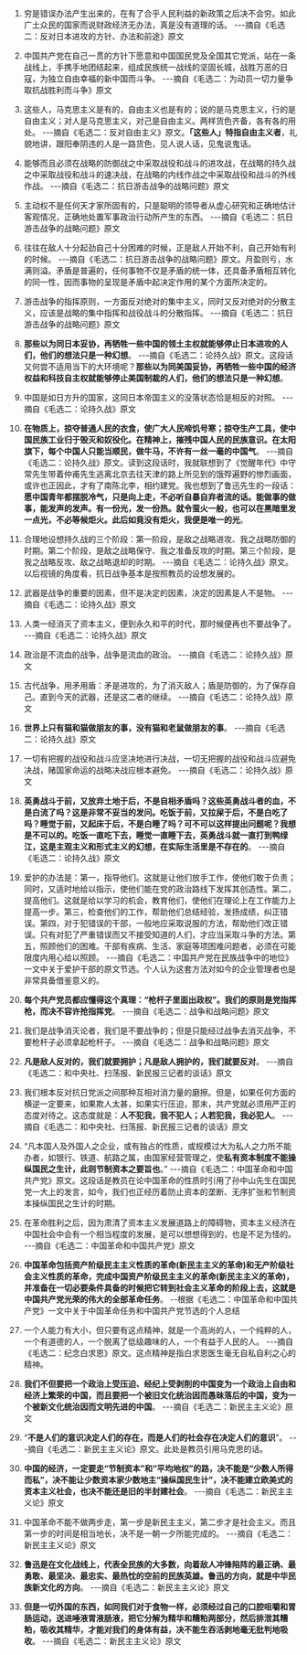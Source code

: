 1. 穷是错误办法产生出来的，在有了合乎人民利益的新政策之后决不会穷。如此广土众民的国家而说财政经济无办法，真是没有道理的话。 ---摘自《毛选二：反对日本进攻的方针、办法和前途》原文

2. 中国共产党在自己一贯的方针下愿意和中国国民党及全国其它党派，站在一条战线上，手携手地团结起来，组成民族统一战线的坚固长城，战胜万恶的日寇，为独立自由幸福的新中国而斗争。 ---摘自《毛选二：为动员一切力量争取抗战胜利而斗争》原文

3. 这些人，马克思主义是有的，自由主义也是有的；说的是马克思主义，行的是自由主义；对人是马克思主义，对己是自由主义。两样货色齐备，各有各的用处。 ---摘自《毛选二：反对自由主义》原文。**「这些人」特指自由主义者**，礼貌地讲，跟阳奉阴违的人是一路货色，见人说人话，见鬼说鬼话。

4. 能够而且必须在战略的防御战之中采取战役和战斗的进攻战，在战略的持久战之中采取战役和战斗的速决战，在战略的内线作战之中采取战役和战斗的外线作战。 ---摘自《毛选二：抗日游击战争的战略问题》原文

5. 主动权不是任何天才家所固有的，只是聪明的领导者从虚心研究和正确地估计客观情况，正确地处置军事政治行动所产生的东西。 ---摘自《毛选二：抗日游击战争的战略问题》原文

6. 往往在敌人十分起劲自己十分困难的时候，正是敌人开始不利，自己开始有利的时候。 ---摘自《毛选二：抗日游击战争的战略问题》原文。月盈则亏，水满则溢。矛盾是普遍的，任何事物不仅是矛盾的统一体，还具备矛盾相互转化的同一性，因而事物的呈现是矛盾中起决定作用的某个方面所决定的。

7. 游击战争的指挥原则，一方面反对绝对的集中主义，同时又反对绝对的分散主义，应该是战略的集中指挥和战役战斗的分散指挥。 ---摘自《毛选二：抗日游击战争的战略问题》原文

8. **那些以为同日本妥协，再牺牲一些中国的领土主权就能够停止日本进攻的人们，他们的想法只是一种幻想**。 ---摘自《毛选二：论持久战》原文。这段话又何尝不适用当下的大环境呢？**那些以为同美国妥协，再牺牲一些中国的经济权益和科技自主权就能够停止美国制裁的人们，他们的想法只是一种幻想**。

9. 中国是如日方升的国家，这同日本帝国主义的没落状态恰是相反的对照。 ---摘自《毛选二：论持久战》原文

10. **在物质上，掠夺普通人民的衣食，使广大人民啼饥号寒；掠夺生产工具，使中国民族工业归于毁灭和奴役化。在精神上，摧残中国人民的民族意识。在太阳旗下，每个中国人只能当顺民，做牛马，不许有一丝一毫的中国气**。 ---摘自《毛选二：论持久战》原文。读到这段话时，我就联想到了《觉醒年代》中守常先生带着仲甫先生逃离北京去往天津的路上所见到的饿殍遍野的惨烈画面，或许也正因此，才有了南陈北李，相约建党。我也想到了鲁迅先生的一段话：**愿中国青年都摆脱冷气，只是向上走，不必听自暴自弃者流的话。能做事的做事，能发声的发声。有一份光，发一份热。就令萤火一般，也可以在黑暗里发一点光，不必等候炬火。此后如竟没有炬火，我便是唯一的光**。

11. 合理地设想持久战的三个阶段：第一阶段，是敌之战略进攻、我之战略防御的时期。第二个阶段，是敌之战略保守、我之准备反攻的时期。第三个阶段，是我之战略反攻、敌之战略退却的时期。 ---摘自《毛选二：论持久战》原文。以后视镜的角度看，抗日战争基本是按照教员的设想发展的。

12. 武器是战争的重要的因素，但不是决定的因素，决定的因素是人不是物。 ---摘自《毛选二：论持久战》原文

13. 人类一经消灭了资本主义，便到永久和平的时代，那时候便再也不要战争了。 ---摘自《毛选二：论持久战》原文

14. 政治是不流血的战争，战争是流血的政治。 ---摘自《毛选二：论持久战》原文

15. 古代战争，用矛用盾：矛是进攻的，为了消灭敌人；盾是防御的，为了保存自己。直到今天的武器，还是这二者的继续。 ---摘自《毛选二：论持久战》原文

16. **世界上只有猫和猫做朋友的事，没有猫和老鼠做朋友的事**。 ---摘自《毛选二：论持久战》原文

17. 一切有把握的战役和战斗应坚决地进行决战，一切无把握的战役和战斗应避免决战，赌国家命运的战略决战应根本避免。 ---摘自《毛选二：论持久战》原文

18. **英勇战斗于前，又放弃土地于后，不是自相矛盾吗？这些英勇战斗者的血，不是白流了吗？这是非常不妥当的发问。吃饭于前，又拉屎于后，不是白吃了吗？睡觉于前，又起床于后，不是白睡了吗？可不可以这样提出问题呢？我想是不可以的。吃饭一直吃下去，睡觉一直睡下去，英勇战斗就一直打到鸭绿江，这是主观主义和形式主义的幻想，在实际生活里是不存在的**。 ---摘自《毛选二：论持久战》原文

19. 爱护的办法是：第一，指导他们。这就是让他们放手工作，使他们敢于负责；同时，又适时地给以指示，使他们能在党的政治路线下发挥其创造性。第二，提高他们。这就是给以学习的机会，教育他们，使他们在理论上在工作能力上提高一步。第三，检查他们的工作，帮助他们总结经验，发扬成绩，纠正错误。第四，对于犯错误的干部，一般地应采取说服的方法，帮助他们改正错误。只有对犯了严重错误而又不接受知道的人们，才应当采取斗争的方法。第五，照顾他们的困难。干部有疾病、生活、家庭等项困难问题者，必须在可能限度内用心给以照顾。 ---摘自《毛选二：中国共产党在民族战争中的地位》一文中关于爱护干部的原文节选。个人认为这套方法对如今的企业管理者也是非常具备借鉴意义的。

20. **每个共产党员都应懂得这个真理：“枪杆子里面出政权”。我们的原则是党指挥枪，而决不容许抢指挥党**。 ---摘自《毛选二：战争和战略问题》原文

21. 我们是战争消灭论者，我们是不要战争的；但是只能经过战争去消灭战争，不要枪杆子必须拿起枪杆子。 ---摘自《毛选二：战争和战略问题》原文

22. **凡是敌人反对的，我们就要拥护；凡是敌人拥护的，我们就要反对**。 ---摘自《毛选二：和中央社、扫荡报、新民报三记者的谈话》原文

23. 我们根本反对抗日党派之间那种互相对消力量的磨擦。但是，如果任何方面的横逆一定要来，如果欺人太甚，如果实行压迫，那末，共产党就必须用严正的态度对待之。这态度就是：**人不犯我，我不犯人；人若犯我，我必犯人**。 ---摘自《毛选二：和中央社、扫荡报、新民报三记者的谈话》原文

24. “凡本国人及外国人之企业，或有独占的性质，或规模过大为私人之力所不能办者，如银行、铁道、航路之属，由国家经营管理之，使**私有资本制度不能操纵国民之生计，此则节制资本之要旨也**。” ---摘自《毛选二：中国革命和中国共产党》原文。这段话是教员在论中国革命的性质时引用了孙中山先生在国民党一大上的发言，如今，我们也正经历着防止资本的垄断、无序扩张和节制资本操纵国民之生计的时期。

25. 在革命胜利之后，因为肃清了资本主义发展道路上的障碍物，资本主义经济在中国社会中会有一个相当程度的发展，是可以想想得到的，也是不足为怪的。 ---摘自《毛选二：中国革命和中国共产党》原文

26. **中国革命包括资产阶级民主主义性质的革命(新民主主义的革命)和无产阶级社会主义性质的革命，完成中国资产阶级民主主义的革命(新民主主义的革命)，并准备在一切必要条件具备的时候把它转到社会主义革命的阶段上去，这就是中国共产党光荣的伟大的全部革命任务**。 --根据《毛选二：中国革命和中国共产党》一文中关于中国革命任务和中国共产党节选的个人总结

27. 一个人能力有大小，但只要有这点精神，就是一个高尚的人，一个纯粹的人，一个有道德的人，一个脱离了低级趣味的人，一个有益于人民的人。 ---摘自《毛选二：纪念白求恩》原文。这点精神是指白求恩医生毫无自私自利之心的精神。

28. **我们不但要把一个政治上受压迫、经纪上受剥削的中国变为一个政治上自由和经济上繁荣的中国，而且要把一个被旧文化统治因而愚昧落后的中国，变为一个被新文化统治因而文明先进的中国**。 ---摘自《毛选二：新民主主义论》原文

29. “**不是人们的意识决定人们的存在，而是人们的社会存在决定人们的意识**”。 ---摘自《毛选二：新民主主义论》原文。此处是教员引用马克思的话。

30. **中国的经济，一定要走“节制资本”和“平均地权”的路，决不能是“少数人所得而私”，决不能让少数资本家少数地主“操纵国民生计”，决不能建立欧美式的资本主义社会，也决不能还是旧的半封建社会**。 ---摘自《毛选二：新民主主义论》原文

31. 中国革命不能不做两步走，第一步是新民主主义，第二步才是社会主义。而且第一步的时间是相当地长，决不是一朝一夕所能完成的。 ---摘自《毛选二：新民主主义论》原文

32. **鲁迅是在文化战线上，代表全民族的大多数，向着敌人冲锋陷阵的最正确、最勇敢、最坚决、最忠实、最热忱的空前的民族英雄。鲁迅的方向，就是中华民族新文化的方向**。 ---摘自《毛选二：新民主主义论》原文

33. **但是一切外国的东西，如同我们对于食物一样，必须经过自己的口腔咀嚼和胃肠运动，送进唾液胃液肠液，把它分解为精华和糟粕两部分，然后排泄其糟粕，吸收其精华，才能对我们的身体有益，决不能生吞活剥地毫无批判地吸收**。 ---摘自《毛选二：新民主主义论》原文
